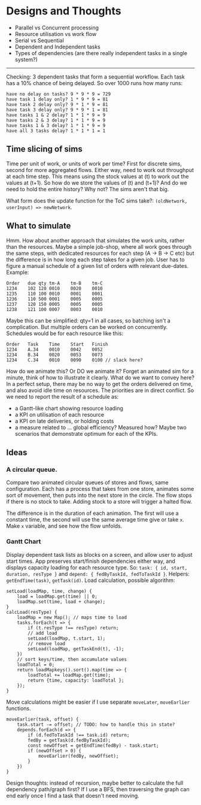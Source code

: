 # Designs and Thoughts

- Parallel vs Concurrent processing
- Resource utilisation vs work flow
- Serial vs Sequential
- Dependent and Independent tasks
- Types of dependencies (are there really independent tasks in a single system?)

-------------
Checking: 3 dependent tasks that form a sequential workflow. Each task has a 10% chance of being delayed. So over 1000 runs how many runs:
```
have no delay on tasks? 9 * 9 * 9 = 729
have task 1 delay only? 1 * 9 * 9 = 81
have task 2 delay only? 9 * 1 * 9 = 81
have task 3 delay only? 9 * 9 * 1 = 81
have tasks 1 & 2 delay? 1 * 1 * 9 = 9
have tasks 2 & 3 delay? 1 * 1 * 9 = 9
have tasks 1 & 3 delay? 1 * 1 * 9 = 9
have all 3 tasks delay? 1 * 1 * 1 = 1
```

## Time slicing of sims
Time per unit of work, or units of work per time?
First for discrete sims, second for more aggregated flows.
Either way, need to work out throughput at each time step. This means using the stock values at (t) to work out the values at (t+1).
So how do we store the values of (t) and (t+1)? And do we need to hold the entire history? Why not? The sims aren't that big.

What form does the update function for the ToC sims take?: `(oldNetwork, userInput) => newNetwork`.

## What to simulate
Hmm. How about another approach that simulates the work units, rather than the resources. Maybe a simple job-shop, where all work goes through the same steps, with dedicated resources for each step (A -> B -> C etc) but the difference is in how long each step takes for a given job. User has to figure a manual schedule of a given list of orders with relevant due-dates. Example:
```
Order   due qty tm-A    tm-B    tm-C
1234    102 120 0010    0020    0010
1235    110 100 0010    0001    0001
1236    110 500 0001    0005    0005
1237    120 150 0005    0005    0005
1238    121 100 0007    0003    0010
```
Maybe this can be simplified: qty=1 in all cases, so batching isn't a complication. But multiple orders can be worked on concurrently.
Schedules would be for each resource like this:
```
Order   Task    Time    Start   Finish
1234    A.34    0010    0042    0052
1234    B.34    0020    0053    0073
1234    C.34    0010    0090    0100 // slack here?
```

How do we animate this? Or DO we animate it?
Forget an animated sim for a minute, think of how to illustrate it clearly. What do we want to convey here?
In a perfect setup, there may be no way to get the orders delivered on time, and also avoid idle time on resources. The priorities are in direct conflict.
So we need to report the result of a schedule as:
- a Gantt-like chart showing resource loading
- a KPI on utilisation of each resource
- a KPI on late deliveries, or holding costs
- a measure related to ... global efficiency? Measured how? Maybe two scenarios that demonstrate optimum for each of the KPIs.

## Ideas
### A circular queue.
Compare two animated circular queues of stores and flows, same configuration.
Each has a process that takes from one store, animates some sort of movement, then puts into the next store in the circle. The flow stops if there is no stock to take. Adding stock to a store will trigger a halted flow.

The difference is in the duration of each animation. The first will use a constant time, the second will use the same average time give or take `x`. Make `x` variable, and see how the flow unfolds.

### Gantt Chart
Display dependent task lists as blocks on a screen, and allow user to adjust start times. App preserves start/finish dependencies either way, and displays capacity loading for each resource type.
So: `task: { id, start, duration, resType }` and `depend: { fedByTaskId, fedToTaskId }`.
Helpers: `getEndTime(task)`, `getTask(id)`.
Load calculation, possible algorithm:
```
setLoad(loadMap, time, change) {
    load = loadMap.get(time) || 0;
    loadMap.set(time, load + change);
}
calcLoad(resType) {
    loadMap = new Map(); // maps time to load
    tasks.forEach(t => {
        if (t.resType !== resType) return;
        // add load
        setLoad(loadMap, t.start, 1);
        // remove load
        setLoad(loadMap, getTaskEnd(t), -1);
    })
    // sort keys/time, then accumulate values
    loadTotal = 0;
    return loadMapkeys().sort().map(time => {
        loadTotal += loadMap.get(time);
        return {time, capacity: loadTotal };
    });
}
```

Move calculations might be easier if I use separate `moveLater`, `moveEarlier` functions.
```
moveEarlier(task, offset) {
    task.start -= offset; // TODO: how to handle this in state?
    depends.forEach(d => {
        if (d.fedToTaskId !== task.id) return;
        fedBy = getTask(d.fedByTaskId);
        const newOffset = getEndTime(fedBy) - task.start;
        if (newOffset > 0) {
            moveEarlier(fedBy, newOffset);
        }
    })
}
```
Design thoughts: instead of recursion, maybe better to calculate the full dependency path/graph first?
If I use a BFS, then traversing the graph can end early once I find a task that doesn't need moving.
